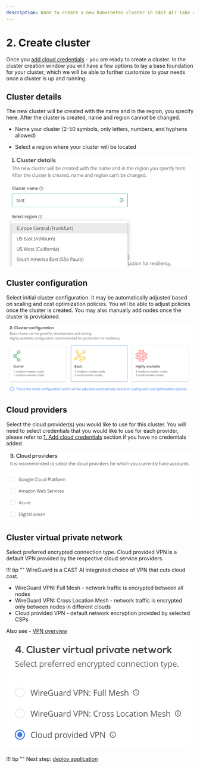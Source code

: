 ```yaml
---
description: Want to create a new Kubernetes cluster in CAST AI? Take a look here to learn more about cluster details and configuration.
---
```


# 2. Create cluster

Once you [add cloud credentials](../getting-started/credentials/credentials-overview.md) - you are ready to create a cluster. In the cluster creation window you will have a few options to lay a base foundation for your cluster, which we will be able to further customize to your needs once a cluster is up and running.

## Cluster details

The new cluster will be created with the name and in the region, you specify here.
After the cluster is created, name and region cannot be changed.

- Name your cluster (2-50 symbols, only letters, numbers, and hyphens allowed)

- Select a region where your cluster will be located

![](screenshots/cluster-details.png)

## Cluster configuration

Select initial cluster configuration. It may be automatically adjusted based on scaling and cost optimization policies. You will be able to adjust policies once the cluster is created. You may also manually add nodes once the cluster is provisioned.

![](screenshots/cluster-configuration.png)

## Cloud providers

Select the cloud provider(s) you would like to use for this cluster. You will need to select credentials that you would like to use for each provider, please refer to [1. Add cloud credentials](../getting-started/credentials/credentials-overview.md) section if you have no credentials added.

![](screenshots/cloud-providers.png)

## Cluster virtual private network

Select preferred encrypted connection type. Cloud provided VPN is a default VPN provided by the respective cloud service providers.

!!! tip ""
    WireGuard is a CAST AI integrated choice of VPN that cuts cloud cost.

- WireGuard VPN: Full Mesh - network traffic is encrypted between all nodes
- WireGuard VPN: Cross Location Mesh - network traffic is encrypted only between nodes in different clouds
- Cloud provided VPN - default network encryption provided by selected CSPs

Also see - [VPN overview](../concepts/vpn-overview.md)

![](screenshots/cluster-vpn.png)

!!! tip ""
    Next step: [deploy application](../getting-started/deploy-application.md)
